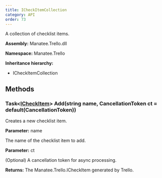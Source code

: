 ```yaml
---
title: ICheckItemCollection
category: API
order: 73
---
```


A collection of checklist items.

**Assembly:** Manatee.Trello.dll

**Namespace:** Manatee.Trello

**Inheritance hierarchy:**

- ICheckItemCollection

## Methods

### Task&lt;[ICheckItem](../ICheckItem#icheckitem)&gt; Add(string name, CancellationToken ct = default(CancellationToken))

Creates a new checklist item.

**Parameter:** name

The name of the checklist item to add.

**Parameter:** ct

(Optional) A cancellation token for async processing.

**Returns:** The Manatee.Trello.ICheckItem generated by Trello.

